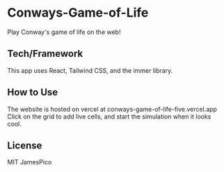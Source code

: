 # Conways-Game-of-Life
Play Conway's game of life on the web!

## Tech/Framework
This app uses React, Tailwind CSS, and the immer library.

## How to Use
The website is hosted on vercel at conways-game-of-life-five.vercel.app
Click on the grid to add live cells, and start the simulation when it looks cool. 

## License
MIT JamesPico
